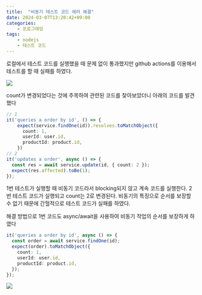 ```yaml
---
title:  "비동기 테스트 코드 에러 해결"
date: 2024-03-07T13:20:42+09:00
categories: 
    - 프로그래밍
tags:
    - nodejs
    - 테스트 코드
---
```


로컬에서 테스트 코드를 실행했을 때 문제 없이 통과했지만 github actions를 이용해서 테스트를 할 때 실패를 하였다.

![](https://i.imgur.com/zShS7cs.png)

count가 변경되었다는 것에 주목하여 관련된 코드를 찾아보았더니 아래의 코드를 발견했다
```ts
// 1
it('queries a order by id', () => {
    expect(service.findOne(id)).resolves.toMatchObject({
      count: 1,
      userId: user.id,
      productId: product.id,
    })
// 2
it('updates a order', async () => {
  const res = await service.update(id, { count: 2 });
  expect(res.affected).toBe(1);
});
```

1번 테스트가 실행할 때 비동기 코드라서 blocking되지 않고 계속 코드를 실행한다. 2번 테스트 코드가 실행되고 count는 2로 변경된다. 비동기의 특징으로 순서를 보장할 수 없기 때문에 간헐적으로 테스트 코드가 실패를 하였다.

해결 방법으로 1번 코드도 async/await을 사용하여 비동기 작업의 순서를 보장하게 하였다
```ts
it('queries a order by id', async () => {
  const order = await service.findOne(id);
  expect(order).toMatchObject({
    count: 1,
    userId: user.id,
    productId: product.id,
  });
});
```

![](https://i.imgur.com/OMGgfV0.png)
